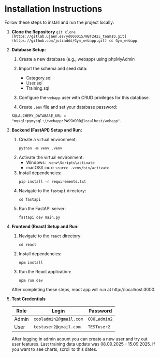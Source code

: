 # Installation Instructions

Follow these steps to install and run the project locally:

1. **Clone the Repository**
        ```
        git clone [https://gitlab.ujaen.es/yd000015/WBT2425_team10.git](https://github.com/juliaddd/Gym_webapp.git)
        cd Gym_webapp
        ```

2.  **Database Setup:**
    1. Create a new database (e.g., webapp) using phpMyAdmin
    2. Import the schema and seed data:

        - Category.sql
        - User.sql
        - Training.sql

    3. Configure the `webapp` user with CRUD privileges for this database.
    4. Create `.env` file and set your database password:
    
     `SQLALCHEMY_DATABASE_URL = "mysql+pymysql://webapp:PASSWORD@localhost/webapp"`.

3.  **Backend (FastAPI) Setup and Run:**

    1. Create a virtual environment:
        ```
        python -m venv .venv
        ```
    2. Activate the virtual environment:
        * Windows: `.venv\Scripts\activate`
        * macOS/Linux: `source .venv/bin/activate`
    3. Install dependencies:
        ```
        pip install -r requirements.txt
        ```
    4. Navigate to the `fastapi` directory:
        ```
        cd fastapi
        ```
    5. Run the FastAPI server:
        ```
        fastapi dev main.py
        ```

4.  **Frontend (React) Setup and Run:**
    1. Navigate to the `react` directory:
        ```
        cd react
        ```
    2. Install dependencies:
        ```
        npm install
        ```
    3. Run the React application:
        ```
        npm run dev
        ```

    After completing these steps, react app will run at http://localhost:3000.

5. **Test Credentials**

    | Role  | Login                  | Password     |
    | ----- | ---------------------- | ------------ |
    | Admin | `cooladmin2@gmail.com` | `COOLadmin2` |
    | User  | `testuser2@gmail.com`  | `TESTuser2`  |



    After logging in admin acount you can  create a new user and try out user features.
    Last training data update was 08.09.2025 - 15.09.2025. If you want to see charts, scroll to this dates.
